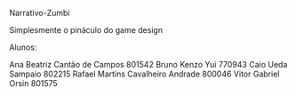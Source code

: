 Narrativo-Zumbi

Simplesmente o pináculo do game design

Alunos:

Ana Beatriz Cantão de Campos        	801542
Bruno Kenzo Yui	                    	770943
Caio Ueda Sampaio                   	802215
Rafael Martins Cavalheiro Andrade	800046
Vitor Gabriel Orsin	                801575
